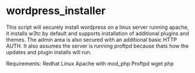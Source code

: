 # wordpress_installer


This script will securely install wordpress on a linux server running apache, it installs w3tc by default and supports installation of additional plugins and themes. The admin area is also secured with an additional basic HTTP AUTH. It also assumes the server is running proftpd because thats how the updates and plugin installs will run.


Requirements: 
Redhat Linux
Apache with mod_php
Proftpd
wget
php
